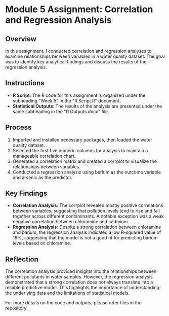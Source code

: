 # Module 5 Assignment: Correlation and Regression Analysis

## Overview

In this assignment, I conducted correlation and regression analyses to examine relationships between variables in a water quality dataset. The goal was to identify key analytical findings and discuss the results of the regression analysis.

## Instructions

- **R Script**: The R code for this assignment is organized under the subheading "Week 5" in the "R Script.R" document.
- **Statistical Outputs**: The results of the analysis are presented under the same subheading in the "R Outputs.docx" file.

## Process

1. Imported and installed necessary packages, then loaded the water quality dataset.
2. Selected the first five numeric columns for analysis to maintain a manageable correlation chart.
3. Generated a correlation matrix and created a corrplot to visualize the relationships between variables.
4. Conducted a regression analysis using barium as the outcome variable and arsenic as the predictor.

## Key Findings

- **Correlation Analysis**: The corrplot revealed mostly positive correlations between variables, suggesting that pollution levels tend to rise and fall together across different contaminants. A notable exception was a weak negative correlation between chloramine and cadmium.
- **Regression Analysis**: Despite a strong correlation between chloramine and barium, the regression analysis indicated a low R-squared value of 19%, suggesting that the model is not a good fit for predicting barium levels based on chloramine.

## Reflection

The correlation analysis provided insights into the relationships between different pollutants in water samples. However, the regression analysis demonstrated that a strong correlation does not always translate into a reliable predictive model. This highlights the importance of understanding the underlying data and the limitations of statistical models.

For more details on the code and outputs, please refer files in the repository.
